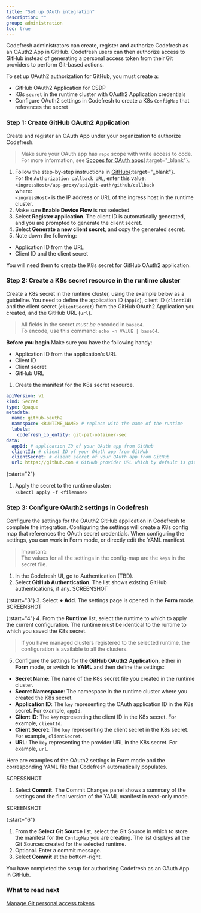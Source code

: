 ```yaml
---
title: "Set up OAuth integration"
description: ""
group: administration
toc: true
---
```



Codefresh administrators can create, register and authorize Codefresh as an OAuth2 App in GitHub. Codefresh users can then authorize access to GitHub instead of generating a personal access token from their Git providers to perform Git-based actions.

To set up OAuth2 authorization for GitHub, you must create a:
* GitHub OAuth2 Application for CSDP 
* K8s `secret` in the runtime cluster with OAuth2 Application credentials
* Configure OAuth2 settings in Codefresh to create a K8s `ConfigMap` that references the secret




### Step 1: Create GitHub OAuth2 Application
Create and register an OAuth App under your organization to authorize Codefresh.  

> Make sure your OAuth app has `repo` scope with write access to code. For more information, see [Scopes for OAuth apps](https://docs.github.com/en/developers/apps/building-oauth-apps/scopes-for-oauth-apps){:target="\_blank"}.   

1. Follow the step-by-step instructions in [GitHub](https://docs.github.com/en/developers/apps/building-oauth-apps/creating-an-oauth-app){:target="\_blank"}.   
  For the `Authorization callback URL`, enter this value:  
    `<ingressHost>/app-proxy/api/git-auth/github/callback`  
    where:  
    `<ingressHost>` is the IP address or URL of the ingress host in the runtime cluster. 
1. Make sure **Enable Device Flow** is _not_ selected. 
1. Select **Register application**. 
   The client ID is automatically generated, and you are prompted to generate the client secret.
1. Select **Generate a new client secret**, and copy the generated secret. 
1. Note down the following:
  * Application ID from the URL
  * Client ID and the client secret  

  You will need them to create the K8s secret for GitHub OAuth2 application.

### Step 2: Create a K8s secret resource in the runtime cluster 
Create a K8s secret in the runtime cluster, using the example below as a guideline. You need to define the application ID (`appId`), client ID (`clientId`) and the client secret (`clientSecret`) from the GitHub OAuth2 Application you created, and the GitHub URL (`url`).  

> All fields in the secret _must be_ encoded in `base64`.  
  To encode, use this command:  `echo -n VALUE | base64`.  


**Before you begin**
Make sure you have the following handy:
* Application ID from the application's URL
* Client ID 
* Client secret
* GitHub URL


1. Create the manifest for the K8s secret resource.

```yaml
apiVersion: v1
kind: Secret
type: Opaque
metadata:
  name: github-oauth2
  namespace: <RUNTIME_NAME> # replace with the name of the runtime
  labels:
    codefresh_io_entity: git-pat-obtainer-sec
data:
  appId: # application ID of your OAuth app from GitHub
  clientId: # client ID of your OAuth app from GitHub
  clientSecret: # client secret of your OAuth app from GitHub
  url: https://github.com # GitHub provider URL which by default is github.com, unless self-hosted provider
```

{:start="2"}
1. Apply the secret to the runtime cluster:  
   `kubectl apply -f <filename>`   
   

### Step 3: Configure OAuth2 settings in Codefresh 

Configure the settings for the OAuth2 GitHub application in Codefresh to complete the integration. Configuring the settings will create a K8s config map that references the OAuth secret credentials. When configuring the settings, you can work in Form mode, or directly edit the YAML manifest. 

>Important:  
  > The values for all the settings in the config-map are the `keys` in the secret file. 

1. In the Codefresh UI, go to Authentication (TBD).
2. Select **GitHub Authentication**.
  The list shows existing GitHub authentications, if any. 
  SCREENSHOT

{:start="3"}
3. Select **+ Add**.
  The settings page is opened in the **Form** mode.
  SCREENSHOT

{:start="4"}
4. From the **Runtime** list, select the runtime to which to apply the current configuration. The runtime must be identical to the runtime to which you saved the K8s secret.
   > If you have managed clusters registered to the selected runtime, the configuration is available to all the clusters. 

5. Configure the settings for the **GitHub OAuth2 Application**, either in **Form** mode, or switch to **YAML** and then define the settings:
  * **Secret Name**: The name of the K8s secret file you created in the runtime cluster.
  * **Secret Namespace**: The namespace in the runtime cluster where you created the K8s secret.
  * **Application ID**: The `key` representing the OAuth application ID in the K8s secret. For example, `appId`.
  * **Client ID**: The `key` representing the client ID in the K8s secret. For example, `clientId`.
  * **Client Secret**: The `key` representing the client secret in the K8s secret. For example, `clientSecret`.
  * **URL**: The `key` representing the provider URL in the K8s secret. For example, `url`.

  Here are examples of the OAuth2 settings in Form mode and the corresponding YAML file that Codefresh automatically populates.

  SCRESSNHOT

1. Select **Commit**.
  The Commit Changes panel shows a summary of the settings and the final version of the YAML manifest in read-only mode. 
  
  SCREENSHOT

{:start="6"}  
1. From the **Select Git Source** list, select the Git Source in which to store the manifest for the `ConfigMap` you are creating.
  The list displays all the Git Sources created for the selected runtime. 
1. Optional. Enter a commit message.
1. Select **Commit** at the bottom-right.

You have completed the setup for authorizing Codefresh as an OAuth App in GitHub. 

### What to read next
[Manage Git personal access tokens]({{site.baseurl}}/docs/administration/user-settings/)